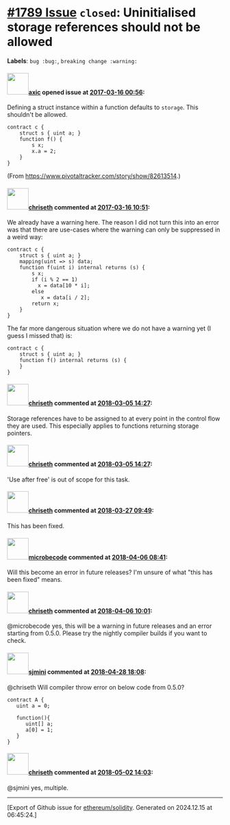 # [\#1789 Issue](https://github.com/ethereum/solidity/issues/1789) `closed`: Uninitialised storage references should not be allowed
**Labels**: `bug :bug:`, `breaking change :warning:`


#### <img src="https://avatars.githubusercontent.com/u/20340?v=4" width="50">[axic](https://github.com/axic) opened issue at [2017-03-16 00:56](https://github.com/ethereum/solidity/issues/1789):

Defining a struct instance within a function defaults to `storage`. This shouldn't be allowed.

```
contract c {
    struct s { uint a; }
    function f() {
        s x;
        x.a = 2;
    }
}
```

(From https://www.pivotaltracker.com/story/show/82613514.)

#### <img src="https://avatars.githubusercontent.com/u/9073706?v=4" width="50">[chriseth](https://github.com/chriseth) commented at [2017-03-16 10:51](https://github.com/ethereum/solidity/issues/1789#issuecomment-287021995):

We already have a warning here. The reason I did not turn this into an error was that there are use-cases where the warning can only be suppressed in a weird way:
```
contract c {
    struct s { uint a; }
    mapping(uint => s) data;
    function f(uint i) internal returns (s) {
        s x;
        if (i % 2 == 1)
          x = data[10 * i];
        else
           x = data[i / 2];
        return x;
    }
}
```

The far more dangerous situation where we do not have a warning yet (I guess I missed that) is:
```
contract c {
    struct s { uint a; }
    function f() internal returns (s) {
    }
}
```

#### <img src="https://avatars.githubusercontent.com/u/9073706?v=4" width="50">[chriseth](https://github.com/chriseth) commented at [2018-03-05 14:27](https://github.com/ethereum/solidity/issues/1789#issuecomment-370435593):

Storage references have to be assigned to at every point in the control flow they are used. This especially applies to functions returning storage pointers.

#### <img src="https://avatars.githubusercontent.com/u/9073706?v=4" width="50">[chriseth](https://github.com/chriseth) commented at [2018-03-05 14:27](https://github.com/ethereum/solidity/issues/1789#issuecomment-370435716):

'Use after free' is out of scope for this task.

#### <img src="https://avatars.githubusercontent.com/u/9073706?v=4" width="50">[chriseth](https://github.com/chriseth) commented at [2018-03-27 09:49](https://github.com/ethereum/solidity/issues/1789#issuecomment-376464683):

This has been fixed.

#### <img src="https://avatars.githubusercontent.com/u/20242241?u=1ecac216fc526bb944b47f4af8803d98371551b9&v=4" width="50">[microbecode](https://github.com/microbecode) commented at [2018-04-06 08:41](https://github.com/ethereum/solidity/issues/1789#issuecomment-379188162):

Will this become an error in future releases? I'm unsure of what "this has been fixed" means.

#### <img src="https://avatars.githubusercontent.com/u/9073706?v=4" width="50">[chriseth](https://github.com/chriseth) commented at [2018-04-06 10:01](https://github.com/ethereum/solidity/issues/1789#issuecomment-379208165):

@microbecode yes, this will be a warning in future releases and an error starting from 0.5.0. Please try the nightly compiler builds if you want to check.

#### <img src="https://avatars.githubusercontent.com/u/30855700?v=4" width="50">[sjmini](https://github.com/sjmini) commented at [2018-04-28 18:08](https://github.com/ethereum/solidity/issues/1789#issuecomment-385195130):

@chriseth  Will compiler throw error on below code from 0.5.0?
```
contract A {
   uint a = 0;

   function(){
      uint[] a;
      a[0] = 1;
   }
}
```

#### <img src="https://avatars.githubusercontent.com/u/9073706?v=4" width="50">[chriseth](https://github.com/chriseth) commented at [2018-05-02 14:03](https://github.com/ethereum/solidity/issues/1789#issuecomment-385988648):

@sjmini yes, multiple.


-------------------------------------------------------------------------------



[Export of Github issue for [ethereum/solidity](https://github.com/ethereum/solidity). Generated on 2024.12.15 at 06:45:24.]
